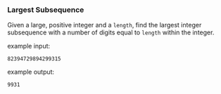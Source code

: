 ### Largest Subsequence

Given a large, positive integer and a `length`, find the largest integer subsequence with a number of digits equal to `length` within the integer.

example input:

```
82394729894299315
```

example output:

```
9931
```
